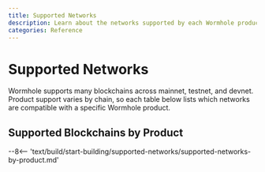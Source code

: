 ```yaml
---
title: Supported Networks
description: Learn about the networks supported by each Wormhole product across mainnet, testnet, and devnet. Readers can click on each of the blockchain logos for more information.
categories: Reference
---
```


# Supported Networks

Wormhole supports many blockchains across mainnet, testnet, and devnet. Product support varies by chain, so each table below lists which networks are compatible with a specific Wormhole product.

## Supported Blockchains by Product

--8<-- 'text/build/start-building/supported-networks/supported-networks-by-product.md'
